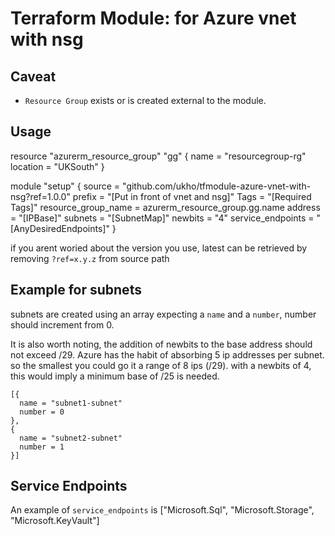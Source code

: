 # Terraform Module: for Azure vnet with nsg

## Caveat

- `Resource Group` exists or is created external to the module.

## Usage

resource "azurerm_resource_group" "gg" {
  name = "resourcegroup-rg"
  location = "UKSouth"
}

module "setup" {
  source                        = "github.com/ukho/tfmodule-azure-vnet-with-nsg?ref=1.0.0"
  prefix                        = "[Put in front of vnet and nsg]"
  Tags                          = "[Required Tags]"
  resource_group_name           = azurerm_resource_group.gg.name 
  address                       = "[IPBase]" 
  subnets                       = "[SubnetMap]"
  newbits                       = "4"
  service_endpoints             = "[AnyDesiredEndpoints]"
}

if you arent woried about the version you use, latest can be retrieved by removing `?ref=x.y.z` from source path

## Example for subnets

subnets are created using an array expecting a `name` and a `number`, number should increment from 0.

It is also worth noting, the addition of newbits to the base address should not exceed /29. Azure has the habit of absorbing 5 ip addresses per subnet. so the smallest you could go it a range of 8 ips (/29). with a newbits of 4, this would imply a minimum base of /25 is needed.

```
[{
  name = "subnet1-subnet"
  number = 0
},
{
  name = "subnet2-subnet"
  number = 1
}] 
```

## Service Endpoints

An example of `service_endpoints` is ["Microsoft.Sql", "Microsoft.Storage", "Microsoft.KeyVault"]
